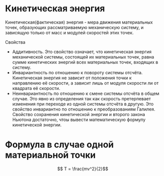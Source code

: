 # Кинетическая энергия

Кинетическая(фактическая) энергия - мера движения материальных точек, образующих рассматриваемую механическую систему, и зависящую только от масс и модулей скоростей этих точек.

Свойства
- Аддитивность. Это свойство означает, что кинетическая энергия механической системы, состоящей их материальных точек, равна сумме кинетических энергий всех материальных точек, входящих в систему.
- Инвариантность по отношению к повороту системы отсчёта. Кинетическая энергия не зависит от положения точки к направлению её скорости, а зависит лишь от модуля скорости ли от квадрата её скорости.
- Неинвариантность по отношению к смене системы отсчёта в общем случае. Это явно из определения так как скорость претерпевает изменения при переходе из одной системы отсчёта в другую. Это свойство инвариантно по отношению к преобразованиям Галилея. Свойство сохранения кинетической энергии и второго закона Ньютона достаточно, чтоы вывести математическую формулу кинетической энергии.

# Формула в случае одной материальной точки
```math
  T = \frac{mv^2}{2}
```
